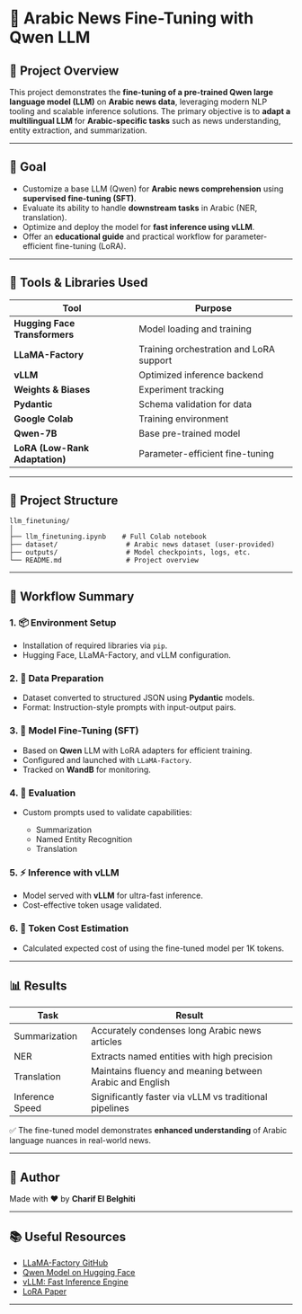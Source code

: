 # 📰 Arabic News Fine-Tuning with Qwen LLM

## 📌 Project Overview

This project demonstrates the **fine-tuning of a pre-trained Qwen large language model (LLM)** on **Arabic news data**, leveraging modern NLP tooling and scalable inference solutions. The primary objective is to **adapt a multilingual LLM** for **Arabic-specific tasks** such as news understanding, entity extraction, and summarization.

---

## 🎯 Goal

* Customize a base LLM (Qwen) for **Arabic news comprehension** using **supervised fine-tuning (SFT)**.
* Evaluate its ability to handle **downstream tasks** in Arabic (NER, translation).
* Optimize and deploy the model for **fast inference using vLLM**.
* Offer an **educational guide** and practical workflow for parameter-efficient fine-tuning (LoRA).

---

## 🚀 Tools & Libraries Used

| Tool                           | Purpose                                 |
| ------------------------------ | --------------------------------------- |
| **Hugging Face Transformers**  | Model loading and training              |
| **LLaMA-Factory**              | Training orchestration and LoRA support |
| **vLLM**                       | Optimized inference backend             |
| **Weights & Biases**           | Experiment tracking                     |
| **Pydantic**                   | Schema validation for data              |
| **Google Colab**               | Training environment                    |
| **Qwen-7B**                    | Base pre-trained model                  |
| **LoRA (Low-Rank Adaptation)** | Parameter-efficient fine-tuning         |

---

## 📁 Project Structure

```
llm_finetuning/
│
├── llm_finetuning.ipynb    # Full Colab notebook
├── dataset/                 # Arabic news dataset (user-provided)
├── outputs/                 # Model checkpoints, logs, etc.
└── README.md                # Project overview
```

---

## 🔄 Workflow Summary

### 1. 📦 Environment Setup

* Installation of required libraries via `pip`.
* Hugging Face, LLaMA-Factory, and vLLM configuration.

### 2. 📑 Data Preparation

* Dataset converted to structured JSON using **Pydantic** models.
* Format: Instruction-style prompts with input-output pairs.

### 3. 🧠 Model Fine-Tuning (SFT)

* Based on **Qwen** LLM with LoRA adapters for efficient training.
* Configured and launched with `LLaMA-Factory`.
* Tracked on **WandB** for monitoring.

### 4. 🧪 Evaluation

* Custom prompts used to validate capabilities:

  * Summarization
  * Named Entity Recognition
  * Translation

### 5. ⚡ Inference with vLLM

* Model served with **vLLM** for ultra-fast inference.
* Cost-effective token usage validated.

### 6. 💸 Token Cost Estimation

* Calculated expected cost of using the fine-tuned model per 1K tokens.

---

## 📊 Results

| Task            | Result                                                   |
| --------------- | -------------------------------------------------------- |
| Summarization   | Accurately condenses long Arabic news articles           |
| NER             | Extracts named entities with high precision              |
| Translation     | Maintains fluency and meaning between Arabic and English |
| Inference Speed | Significantly faster via vLLM vs traditional pipelines   |

✅ The fine-tuned model demonstrates **enhanced understanding** of Arabic language nuances in real-world news.

---

## 👤 Author

Made with ❤️ by **Charif El Belghiti**

---

## 📚 Useful Resources

* [LLaMA-Factory GitHub](https://github.com/hiyouga/LLaMA-Factory)
* [Qwen Model on Hugging Face](https://huggingface.co/Qwen)
* [vLLM: Fast Inference Engine](https://github.com/vllm-project/vllm)
* [LoRA Paper](https://arxiv.org/abs/2106.09685)

---

